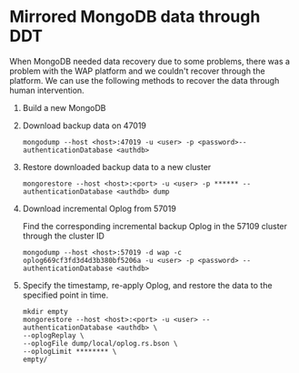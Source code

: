 # Mirrored MongoDB data through DDT

When MongoDB needed data recovery due to some problems, there was a problem with the WAP platform and we couldn't recover through the platform. We can use the following methods to recover the data through human intervention.



1. Build a new MongoDB

2. Download backup data on 47019

     ```
     mongodump --host <host>:47019 -u <user> -p <password>--authenticationDatabase <authdb>
     ```

3. Restore downloaded backup data to a new cluster

     ```
     mongorestore --host <host>:<port> -u <user> -p ****** --authenticationDatabase <authdb> dump
     ```

4. Download incremental Oplog from 57019

     Find the corresponding incremental backup Oplog in the 57109 cluster through the cluster ID

     ```
     mongodump --host <host>:57019 -d wap -c oplog669cf3fd3d4d3b380bf5206a -u <user> -p <password> --authenticationDatabase <authdb>
     ```

5. Specify the timestamp, re-apply Oplog, and restore the data to the specified point in time.

     ```
     mkdir empty
     mongorestore --host <host>:<port> -u <user> --authenticationDatabase <authdb> \
     --oplogReplay \
     --oplogFile dump/local/oplog.rs.bson \
     --oplogLimit ******** \
     empty/
     ```

   

   